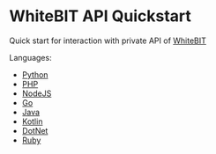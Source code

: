 # WhiteBIT API Quickstart

Quick start for interaction with private API of [WhiteBIT](https://whitebit.com)

Languages:

- [Python](./src/python)
- [PHP](./src/php)
- [NodeJS](./src/nodeJS)
- [Go](./src/go)
- [Java](./src/java)
- [Kotlin](./src/kotlin)
- [DotNet](./src/dotnet)
- [Ruby](./src/ruby)
